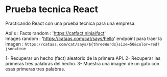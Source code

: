 # Prueba tecnica React

Practicando React con una prueba tecnica para una empresa.

Api's :
Facts random : 'https://catfact.ninja/fact'  
Images random : 'https://cataas.com/cat/says/hello'
endpoint para traer la imagen : `https://cataas.com/cat/says/${threeWords}size=50&color=red?json=true`

1- Recuperar un hecho (fact) aleatorio de la primera API.
2- Recuperar las primeras tres palabras del hecho.
3- Muestra una imagen de un gato con esas primeras tres palabras.
